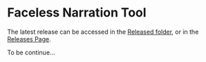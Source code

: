 # Faceless Narration Tool

The latest release can be accessed in the [Released folder](https://github.com/fireapache/FacelessTools/tree/master/Faceless%20Narration%20Tool/bin/Release), or in the [Releases Page](https://github.com/fireapache/FacelessTools/releases).

To be continue...
